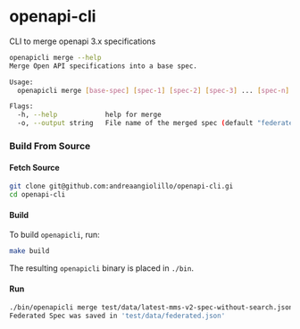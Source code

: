 # openapi-cli
CLI to merge openapi 3.x specifications

```bash
openapicli merge --help                                                                                                                                                       
Merge Open API specifications into a base spec.

Usage:
  openapicli merge [base-spec] [spec-1] [spec-2] [spec-3] ... [spec-n] [flags]

Flags:
  -h, --help            help for merge
  -o, --output string   File name of the merged spec (default "federated.json")
```



### Build From Source

#### Fetch Source

```bash
git clone git@github.com:andreaangiolillo/openapi-cli.gi
cd openapi-cli
```

#### Build

To build `openapicli`, run:

```bash
make build
```

The resulting `openapicli` binary is placed in `./bin`.


#### Run
```bash
./bin/openapicli merge test/data/latest-mms-v2-spec-without-search.json test/data/atlas_search.json -o test/data/federated.json
Federated Spec was saved in 'test/data/federated.json'
```
